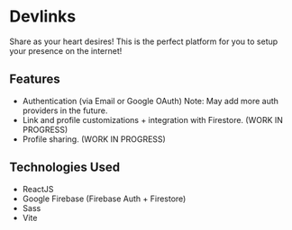 # Devlinks 

Share as your heart desires! This is the perfect platform for you to setup your presence on the internet!

## Features

- Authentication (via Email or Google OAuth) Note: May add more auth providers in the future.
- Link and profile customizations + integration with Firestore. (WORK IN PROGRESS)
- Profile sharing. (WORK IN PROGRESS)

## Technologies Used

- ReactJS
- Google Firebase (Firebase Auth + Firestore)
- Sass
- Vite
